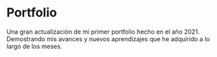 # Portfolio
Una gran actualización de mi primer portfolio hecho en el año 2021.
Demostrando mis avances y nuevos aprendizajes que he adquirido a lo largo de los meses.
